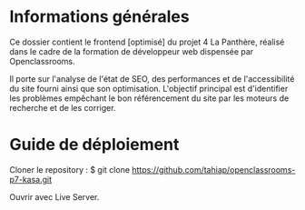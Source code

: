 # Informations générales

Ce dossier contient le frontend [optimisé] du projet 4 La Panthère, réalisé dans le cadre de la formation de développeur web dispensée par Openclassrooms.

Il porte sur l'analyse de l'état de SEO, des performances et de l'accessibilité du site fourni ainsi que son optimisation. L'objectif principal est d'identifier les problèmes empêchant le bon référencement du site par les moteurs de recherche et de les corriger.

# Guide de déploiement

Cloner le repository :
$ git clone https://github.com/tahiap/openclassrooms-p7-kasa.git

Ouvrir avec Live Server.
